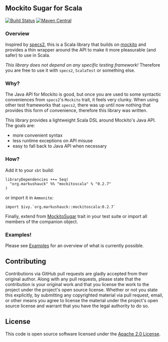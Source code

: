 ## Mockito Sugar for Scala

[![Build Status](https://travis-ci.org/markus1189/mockito-scala.svg?branch=master)](https://travis-ci.org/markus1189/mockito-scala)
[![Maven Central](https://img.shields.io/maven-central/v/org/markushauck/mockitoscala_2.12.svg)](https://maven-badges.herokuapp.com/maven-central/org/markushauck/mockitoscala_2.12)


### Overview

Inspired by [specs2](https://etorreborre.github.io/specs2/), this is a
Scala library that builds on [mockito](http://mockito.org) and
provides a thin wrapper around the API to make it more pleasurable
(and safer) to use in Scala.

*This library does not depend on any specific testing framework!*
Therefore you are free to use it with `specs2`, `ScalaTest` or
something else.

### Why?

The Java API for Mockito is good, but once you are used to some
syntactic conveniences from `specs2`'s `Mockito` trait, it feels very
clunky.  When using other test frameworks that `specs2`, there was up
until now nothing that provides this form of convenience, therefore
this library was written.

This library provides a lightweight Scala DSL around Mockito's Java
API.  The goals are:

  - more convenient syntax
  - less runtime exceptions on API misuse
  - easy to fall back to Java API when necessary

### How?

Add it to your `sbt` build:

```
libraryDependencies ++= Seq(
  "org.markushauck" %% "mockitoscala" % "0.2.7"
)

```

or import it in `Ammonite`:

```
import $ivy.`org.markushauck::mockitoscala:0.2.7`
```

Finally, extend
from
[MockitoSugar](https://github.com/markus1189/mockito-scala/blob/master/src/main/scala/org/markushauck/mockito/MockitoSugar.scala) trait
in your test suite or import all members of the companion object.

### Examples!

Please
see
[Examples](https://github.com/markus1189/mockito-scala/blob/master/src/test/scala/org/markushauck/mockito/Examples.scala) for
an overview of what is currently possible.

## Contributing

Contributions via GitHub pull requests are gladly accepted from their
original author. Along with any pull requests, please state that the
contribution is your original work and that you license the work to
the project under the project's open source license. Whether or not
you state this explicitly, by submitting any copyrighted material via
pull request, email, or other means you agree to license the material
under the project's open source license and warrant that you have the
legal authority to do so.

## License

This code is open source software licensed under
the
[Apache 2.0 License](http://apache.org/licenses/LICENSE-2.0.html).
